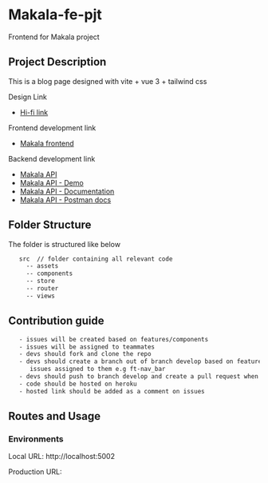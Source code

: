 # Makala-fe-pjt
Frontend for Makala project

## Project Description
This is a blog page designed with vite + vue 3 + tailwind css

   Design Link
   <!-- * [Lo-fi link](https://www.figma.com/file/aD1DdXvw6wavwHjo5MNN9m/STOCKA?node-id=0%3A1) -->
   * [Hi-fi link](#)
   <!-- * [User-flow and prototype link](https://www.figma.com/proto/aD1DdXvw6wavwHjo5MNN9m/STOCKA?node-id=1349%3A355&scaling=scale-down&page-id=535%3A0) -->


   Frontend development link
   * [Makala frontend](#)


   Backend development link
   * [Makala API](#)
   * [Makala API - Demo](#)
   * [Makala API - Documentation](#)
   * [Makala API - Postman docs](#)



## Folder Structure

The folder is structured like below

```sh
   src  // folder containing all relevant code
     -- assets  
     -- components
     -- store
     -- router
     -- views
```
<!--    
## Installation and Usage

1. Clone the repo
   ```sh
   git clone
   ```
   OR
   ```sh
   git pull origin main
   ```
2. Install NPM packages
   ```sh
   npm install || npm i
   ```
3. Once in the root folder, run
   ```sh
   npm run start
   ``` -->

## Contribution guide
   <!-- * [Contribution Guide](https://docs.google.com/document/d/1OTOpJ52unFRNgOP9uw-EZO7uZayeLFbditGahLxvD4c/edit?usp=sharing) -->

```sh
   - issues will be created based on features/components
   - issues will be assigned to teammates
   - devs should fork and clone the repo 
   - devs should create a branch out of branch develop based on feature
      issues assigned to them e.g ft-nav_bar
   - devs should push to branch develop and create a pull request when done
   - code should be hosted on heroku
   - hosted link should be added as a comment on issues
```

## Routes and Usage
### Environments
<p>Local URL: http://localhost:5002</p>
<p></p>Production URL: </p>
